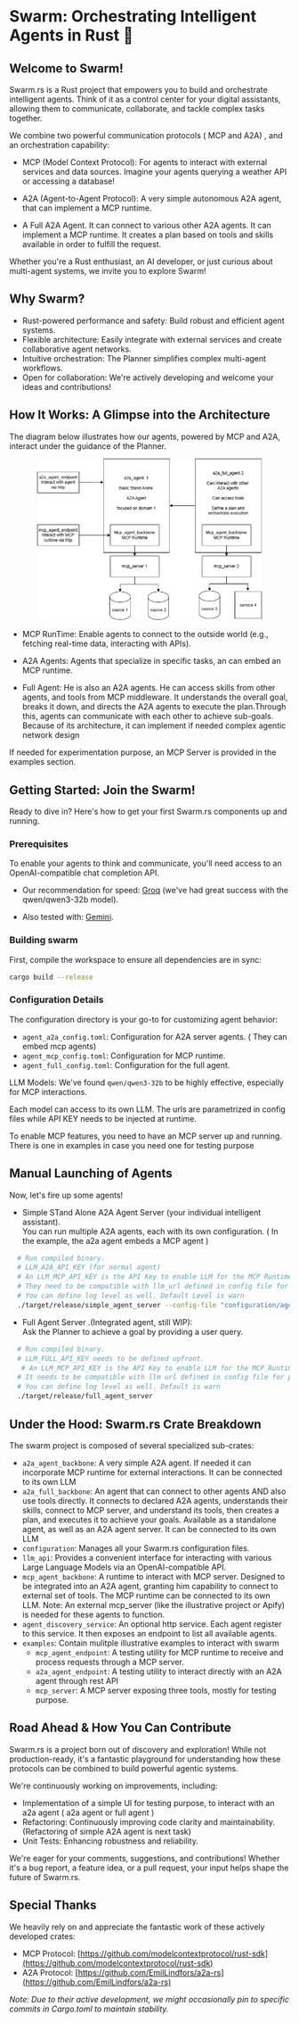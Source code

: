# **Swarm: Orchestrating Intelligent Agents in Rust 🦀**

## **Welcome to Swarm\!**

Swarm.rs is a Rust project that empowers you to build and orchestrate intelligent agents. Think of it as a control center for your digital assistants, allowing them to communicate, collaborate, and tackle complex tasks together.

We combine two powerful communication protocols ( MCP and A2A) , and an orchestration capability:

* MCP (Model Context Protocol): For agents to interact with external services and data sources. Imagine your agents querying a weather API or accessing a database\!  

* A2A (Agent-to-Agent Protocol): A very simple autonomous A2A agent, that can implement a MCP runtime.

* A Full A2A Agent. It can connect to various other A2A agents. It can implement a MCP runtime. It creates a plan based on tools and skills available in order to fulfill the request.

Whether you're a Rust enthusiast, an AI developer, or just curious about multi-agent systems, we invite you to explore Swarm\!

## **Why Swarm?**

* Rust-powered performance and safety: Build robust and efficient agent systems.  
* Flexible architecture: Easily integrate with external services and create collaborative agent networks.  
* Intuitive orchestration: The Planner simplifies complex multi-agent workflows.  
* Open for collaboration: We're actively developing and welcome your ideas and contributions\!

## **How It Works: A Glimpse into the Architecture**

The diagram below illustrates how our agents, powered by MCP and A2A, interact under the guidance of the Planner.

<p align="center" width="80%">
    <img width="80%" src="./documentation/A2a_Mcp_High_level_architecture.png">
</p>

* MCP RunTime: Enable  agents to connect to the outside world (e.g., fetching real-time data, interacting with APIs).  

* A2A Agents: Agents that specialize in specific tasks, an can embed an MCP runtime. 

* Full Agent: He is also an A2A agents. He can access skills from other agents, and tools from MCP middleware. It understands the overall goal, breaks it down, and directs the A2A agents to execute the plan.Through this, agents can communicate with each other to achieve sub-goals.  Because of its architecture, it can implement if needed complex agentic network design

If needed for experimentation purpose, an MCP Server is provided in the examples section.

## **Getting Started: Join the Swarm\!**

Ready to dive in? Here's how to get your first Swarm.rs components up and running.

### **Prerequisites**

To enable your agents to think and communicate, you'll need access to an OpenAI-compatible chat completion API.

* Our recommendation for speed: [Groq](https://api.groq.com/openai/v1/chat/completions) (we've had great success with the qwen/qwen3-32b model).  

* Also tested with: [Gemini](https://generativelanguage.googleapis.com/v1beta/openai/chat/completions).


### **Building swarm**

First, compile the workspace to ensure all dependencies are in sync:
```bash
cargo build --release
```

### **Configuration Details**

The configuration directory is your go-to for customizing agent behavior:

*   `agent_a2a_config.toml`: Configuration for A2A server agents. ( They can embed mcp agents)
*   `agent_mcp_config.toml`: Configuration for MCP runtime.
*   `agent_full_config.toml`: Configuration for the full agent.

LLM Models:  We've found `qwen/qwen3-32b` to be highly effective, especially for MCP interactions.  

Each model can access to its own LLM. The urls are parametrized in config files while API KEY needs to be injected at runtime.

To enable MCP features, you need to have an MCP server up and running. There is one in examples in case you need one for testing purpose


## **Manual Launching of Agents**

Now, let's fire up some agents\!

* Simple STand Alone A2A Agent Server (your individual intelligent assistant).  
  You can run multiple A2A agents, each with its own configuration.  ( In the example, the a2a agent embeds a MCP agent )

```bash
  # Run compiled binary.
  # LLM_A2A_API_KEY (for normal agent)
  # An LLM_MCP_API_KEY is the API Key to enable LLM for the MCP Runtime. It needs to be defined upfront if an MCP Runtime is embedded in the agent. it can be the same as LLM_A2A_API_KEY
  # They need to be compatible with llm_url defined in config file for a2a agents and mcp runtime(Gemini, Groq or whatever else that you use) 
  # You can define log level as well. Default Level is warn
  ./target/release/simple_agent_server --config-file "configuration/agent_a2a_config.toml" --log-level "warn"
```


* Full Agent Server .(Integrated agent, still WIP):  
  Ask the Planner to achieve a goal by providing a user query.  

```bash
  # Run compiled binary.
  # LLM_FULL_API_KEY needs to be defined upfront.
   # An LLM_MCP_API_KEY is the API Key to enable LLM for the MCP Runtime. It needs to be defined upfront if an MCP Runtime is embedded in the full agent. it can be the same as LLM_FULL_API_KEY
  # It needs to be compatible with llm url defined in config file for planner agent (Gemini, Groq or whatever else that you use) 
  # You can define log level as well. Default is warn
  ./target/release/full_agent_server
```


## **Under the Hood: Swarm.rs Crate Breakdown**

The swarm project is composed of several specialized sub-crates:

* `a2a_agent_backbone`: A very simple A2A agent. If needed it can incorporate MCP runtime for external interactions. It can be connected to its own LLM 
* `a2a_full_backbone`: An agent that can connect to other agents AND also use tools directly. It connects to declared A2A agents, understands their skills, connect to MCP server, and understand its tools, then  creates a plan, and executes it to achieve your goals. Available as a standalone agent, as well as an A2A agent server. It can be connected to its own LLM 
* `configuration`: Manages all your Swarm.rs configuration files.  
* `llm_api`: Provides a convenient interface for interacting with various Large Language Models via an OpenAI-compatible API.  
* `mcp_agent_backbone`: A runtime to interact with MCP server. Designed to be integrated into an A2A agent, granting him capability to connect to external set of tools. The MCP runtime can be connected to its own LLM. Note: An external mcp\_server (like the illustrative project or Apify) is needed for these agents to function.  
* `agent_discovery_service`: An optional http service. Each agent register to this service. It then exposes an endpoint to list all available agents.  
* `examples`: Contain mulitple illustrative examples to interact with swarm
    * `mcp_agent_endpoint`: A testing utility for MCP runtime to receive and process requests through a MCP server. 
    * `a2a_agent_endpoint`: A testing utility to interact directly with an A2A agent through rest API
    * `mcp_server`: A MCP server exposing three tools, mostly for testing purpose. 

## **Road Ahead & How You Can Contribute**

Swarm.rs is a project born out of discovery and exploration\! While not production-ready, it's a fantastic playground for understanding how these protocols can be combined to build powerful agentic systems.

We're continuously working on improvements, including:

* Implementation of a simple UI for testing purpose, to interact with an a2a agent ( a2a agent or full agent )
* Refactoring: Continuously improving code clarity and maintainability.  (Refactoring of simple A2A agent is next task)
* Unit Tests: Enhancing robustness and reliability.

We're eager for your comments, suggestions, and contributions\! Whether it's a bug report, a feature idea, or a pull request, your input helps shape the future of Swarm.rs.

## **Special Thanks**

We heavily rely on and appreciate the fantastic work of these actively developed crates:

* MCP Protocol: [https://github.com/modelcontextprotocol/rust-sdk](https://github.com/modelcontextprotocol/rust-sdk)  
* A2A Protocol: [https://github.com/EmilLindfors/a2a-rs](https://github.com/EmilLindfors/a2a-rs)

*Note: Due to their active development, we might occasionally pin to specific commits in Cargo.toml to maintain stability.*